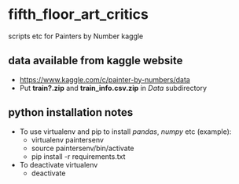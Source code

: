 # fifth_floor_art_critics
scripts etc for Painters by Number kaggle

## data available from kaggle website
* https://www.kaggle.com/c/painter-by-numbers/data
* Put **train?.zip** and **train_info.csv.zip**  in _Data_ subdirectory

## python installation notes
* To use virtualenv and pip to install _pandas_, _numpy_ etc (example):
    * virtualenv paintersenv
    * source paintersenv/bin/activate
    * pip install -r requirements.txt
* To deactivate virtualenv
    * deactivate
